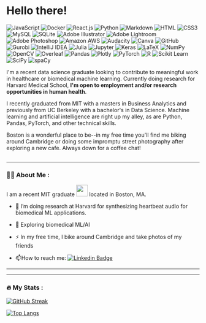 <h1>Hello there!</h1>

![JavaScript](https://img.shields.io/badge/JavaScript-F7DF1E?style=flat-square&logo=javascript&logoColor=black)
![Docker](https://img.shields.io/badge/Docker-0CC1F3?style=flat-square&logo=docker&logoColor=white)
![React.js](https://img.shields.io/badge/React.js-0081CB?style=flat-square&logo=react&logoColor=61DAFB)
![Python](https://img.shields.io/badge/Python-3776AB?style=flat-square&logo=python&logoColor=white)
![Markdown](https://img.shields.io/badge/Markdown-000000?style=flat-square&logo=markdown&logoColor=white)
![HTML](https://img.shields.io/badge/HTML5-E34F26?style=flat-square&logo=html5&logoColor=white)
![CSS3](https://img.shields.io/badge/CSS3-1572B6?style=flat-square&logo=css3&logoColor=white)
![MySQL](https://img.shields.io/badge/MySQL-005C84?style=flat-square&logo=mysql&logoColor=white)
![SQLite](https://img.shields.io/badge/SQLite-07405E?style=flat-square&logo=sqlite&logoColor=white)
![Adobe Illustrator](https://img.shields.io/badge/AdobeIllustrator-DC6920?style=flat-square&logo=adobeillustrator&logoColor=white)
![Adobe Lightroom](https://img.shields.io/badge/AdobeLightroom-B4D6E0?style=flat-square&logo=adobelightroom&logoColor=white)
![Adobe Photoshop](https://img.shields.io/badge/AdobePhotoshop-4FCCFE?style=flat-square&logo=adobephotoshop&logoColor=white)
![Amazon AWS](https://img.shields.io/badge/AWS-FF9900?style=flat-square&logo=amazonaws&logoColor=white)
![Audacity](https://img.shields.io/badge/Audacity-0000CC?style=flat-square&logo=audacity&logoColor=white)
![Canva](https://img.shields.io/badge/Canva-20C4CB?style=flat-square&logo=canva&logoColor=white)
![GitHub](https://img.shields.io/badge/GitHub-171515?style=flat-square&logo=github&logoColor=white)
![Gurobi](https://img.shields.io/badge/Gurobi-FF0000?style=flat-square&logo=gurobi&logoColor=white)
![IntelliJ IDEA](https://img.shields.io/badge/IntelliJIDEA-9551A0?style=flat-square&logo=intellijidea&logoColor=white)
![Julia](https://img.shields.io/badge/Julia-D5635C?style=flat-square&logo=julia&logoColor=white)
![Jupyter](https://img.shields.io/badge/Jupyter-F37726?style=flat-square&logo=jupyter&logoColor=white)
![Keras](https://img.shields.io/badge/Keras-C80815?style=flat-square&logo=keras&logoColor=white)
![LaTeX](https://img.shields.io/badge/LaTeX-000000?style=flat-square&logo=latex&logoColor=white)
![NumPy](https://img.shields.io/badge/NumPy-0B2198?style=flat-square&logo=numpy&logoColor=white)
![OpenCV](https://img.shields.io/badge/OpenCV-0101FF?style=flat-square&logo=opencv&logoColor=white)
![Overleaf](https://img.shields.io/badge/Overleaf-8DB600?style=flat-square&logo=overleaf&logoColor=white)
![Pandas](https://img.shields.io/badge/Pandas-306998?style=flat-square&logo=pandas&logoColor=white)
![Plotly](https://img.shields.io/badge/Plotly-119DFF?style=flat-square&logo=plotly&logoColor=white)
![PyTorch](https://img.shields.io/badge/PyTorch-EE4C2C?style=flat-square&logo=pytorch&logoColor=white)
![R](https://img.shields.io/badge/R-256BC0?style=flat-square&logo=r&logoColor=white)
![Scikit Learn](https://img.shields.io/badge/ScikitLearn-3499CD?style=flat-square&logo=scikitlearn&logoColor=white)
![SciPy](https://img.shields.io/badge/SciPy-0D56A6?style=flat-square&logo=scipy&logoColor=white)
![spaCy](https://img.shields.io/badge/spaCy-09A3D5?style=flat-square&logo=spacy&logoColor=white)

<!--
<div id="header" align="center">
  <img src="https://media.giphy.com/media/M9gbBd9nbDrOTu1Mqx/giphy.gif" width="100"/>
</div>
-->

I'm a recent data science graduate looking to contribute to meaningful work in healthcare or biomedical machine learning. Currently doing research for Harvard Medical School, **I'm open to employment and/or research opportunities in human health**.

I recently graduated from MIT with a masters in Business Analytics and previously from UC Berkeley with a bachelor's in Data Science. Machine learning and artificial intelligence are right up my alley, as are Python, Pandas, PyTorch, and other technical skills.

Boston is a wonderful place to be--in my free time you'll find me biking around Cambridge or doing some impromptu street photography after exploring a new cafe. Always down for a coffee chat!





<img src="https://komarev.com/ghpvc/?username=djaechung&style=flat-square&color=blue" alt=""/>

<!--
<h1>
  hey there :wave:
  <img src="https://media.giphy.com/media/hvRJCLFzcasrR4ia7z/giphy.gif" width="30px"/>
</h1>
--->

---

### :man_technologist: About Me :

I am a recent MIT graduate <img src="https://media.giphy.com/media/WUlplcMpOCEmTGBtBW/giphy.gif" width="30"> located in Boston, MA.

- :telescope: I’m doing research at Harvard for synthesizing heartbeat audio for biomedical ML applications.

- :seedling: Exploring biomedical ML/AI

- :zap: In my free time, I bike around Cambridge and take photos of my friends

- :mailbox:How to reach me: [![Linkedin Badge](https://img.shields.io/badge/-kakbar-blue?style=flat&logo=Linkedin&logoColor=white)](https://www.linkedin.com/in/daniel-jaehoon-chung/)

---
<!--
### :hammer_and_wrench: Languages and Tools :
<div>
  <img src="https://github.com/devicons/devicon/blob/master/icons/julia/julia-original-wordmark.svg" title="Julia" alt="Julia" width="40" height="40"/>&nbsp;
  <img src="https://github.com/devicons/devicon/blob/master/icons/jupyter/jupyter-original-wordmark.svg" title="Jupyter" alt="Jupyter" width="40" height="40"/>&nbsp;
  <img src="https://github.com/devicons/devicon/blob/master/icons/latex/latex-original.svg" title="Latex" alt="Latex" width="40" height="40"/>&nbsp;
  <img src="https://github.com/devicons/devicon/blob/master/icons/markdown/markdown-original.svg" title="Markdown" alt="Markdown" width="40" height="40"/>&nbsp;
  <img src="https://github.com/devicons/devicon/blob/master/icons/java/java-original-wordmark.svg" title="Java" alt="Java" width="40" height="40"/>&nbsp;
  <img src="https://github.com/devicons/devicon/blob/master/icons/numpy/numpy-original-wordmark.svg" title="Numpy" alt="Numpy" width="40" height="40"/>&nbsp;
  <img src="https://github.com/devicons/devicon/blob/master/icons/opencv/opencv-original-wordmark.svg" title="OpenCV" alt="OpenCV" width="40" height="40"/>&nbsp;
  <img src="https://github.com/devicons/devicon/blob/master/icons/pandas/pandas-original-wordmark.svg" title="Pandas" alt="Pandas" width="40" height="40"/>&nbsp;
  <img src="https://github.com/devicons/devicon/blob/master/icons/python/python-original-wordmark.svg" title="Python" alt="Python" width="40" height="40"/>&nbsp;
  <img src="https://github.com/devicons/devicon/blob/master/icons/pytorch/pytorch-original-wordmark.svg" title="Pytorch" alt="Pytorch" width="40" height="40"/>&nbsp;
  <img src="https://github.com/devicons/devicon/blob/master/icons/r/r-original.svg" title="R" alt="R" width="40" height="40"/>&nbsp;
  <img src="https://github.com/devicons/devicon/blob/master/icons/react/react-original-wordmark.svg" title="React" alt="React" width="40" height="40"/>&nbsp;
  <img src="https://github.com/devicons/devicon/blob/master/icons/css3/css3-plain-wordmark.svg"  title="CSS3" alt="CSS" width="40" height="40"/>&nbsp;
  <img src="https://github.com/devicons/devicon/blob/master/icons/html5/html5-original.svg" title="HTML5" alt="HTML" width="40" height="40"/>&nbsp;
  <img src="https://github.com/devicons/devicon/blob/master/icons/javascript/javascript-original.svg" title="JavaScript" alt="JavaScript" width="40" height="40"/>&nbsp;
  <img src="https://github.com/devicons/devicon/blob/master/icons/mysql/mysql-original-wordmark.svg" title="MySQL"  alt="MySQL" width="40" height="40"/>&nbsp;
  <img src="https://github.com/devicons/devicon/blob/master/icons/nodejs/nodejs-original-wordmark.svg" title="NodeJS" alt="NodeJS" width="40" height="40"/>&nbsp;
  <img src="https://github.com/devicons/devicon/blob/master/icons/amazonwebservices/amazonwebservices-plain-wordmark.svg" title="AWS" alt="AWS" width="40" height="40"/>&nbsp;
  <img src="https://github.com/devicons/devicon/blob/master/icons/git/git-original-wordmark.svg" title="Git" **alt="Git" width="40" height="40"/>
</div>
--->
---

### :fire: My Stats :

[![GitHub Streak](http://github-readme-streak-stats.herokuapp.com?user=djaechung&theme=dark&background=000000)](https://git.io/streak-stats)

[![Top Langs](https://github-readme-stats.vercel.app/api/top-langs/?username=djaechung&layout=compact&theme=vision-friendly-dark)](https://github.com/anuraghazra/github-readme-stats)

<!--
CREDIT: https://www.sitepoint.com/github-profile-readme/

**djaechung/djaechung** is a ✨ _special_ ✨ repository because its `README.md` (this file) appears on your GitHub profile.

Here are some ideas to get you started:

- 🔭 I’m currently working on ...
- 🌱 I’m currently learning ...
- 👯 I’m looking to collaborate on ...
- 🤔 I’m looking for help with ...
- 💬 Ask me about ...
- 📫 How to reach me: ...
- 😄 Pronouns: ...
- ⚡ Fun fact: ...
-->
